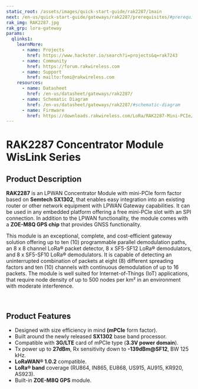 ```yaml
---
static_root: /assets/images/quick-start-guide/rak2287/1main
next: /en-us/quick-start-guide/gateways/rak2287/prerequisites/#prerequisites
rak_img: RAK2287.jpg
rak_grp: lora-gateway
params:
  qlinks1:
    learnMore:
      - name: Projects
        href: https://www.hackster.io/search?i=projects&q=rak7243
      - name: Community
        href: https://forum.rakwireless.com
      - name: Support
        href: mailto:fomi@rakwireless.com
    resources:
      - name: Datasheet
        href: /en-us/datasheet/gateways/rak2287/
      - name: Schematic Diagram
        href: /en-us/datasheet/gateways/rak2287/#schematic-diagram
      - name: Firmware
        href: https://downloads.rakwireless.com/LoRa/RAK2287-Mini-PCIe/Firmware/
---
```


# RAK2287 Concentrator Module WisLink Series


<rk-img
  :src="`${$frontmatter.static_root}/rak2287.jpg`"
  width="50%"
  figure-number="1"
  caption="RAK2287 Concentrator Module"
/>

## Product Description

**RAK2287** is an LPWAN Concentrator Module with mini-PCIe form factor based on **Semtech SX1302**, that enables easy integration into an existing router or other network equipment with LPWAN Gateway capabilities. It can be used in any embedded platform offering a free mini-PCIe slot with an SPI connection. In addition to the LPWAN functionality, the module comes with a **ZOE-M8Q GPS chip** that provides GNSS functionality.

This module is an exceptional, complete, and cost-efficient gateway solution offering up to ten (10) programmable parallel demodulation paths, an 8 x 8 channel LoRa® packet detector, 8 x SF5-SF12 LoRa® demodulators, and 8 x SF5-SF10 LoRa® demodulators. It is capable of detecting an uninterrupted combination of packets at eight (8) different spreading factors and ten (10) channels with continuous demodulation of up to 16 packets. The module is well suited for Internet-of-Things (IoT) applications, that require node density of up to 500 nodes per km² in an environment with moderate interference.

<rk-btn
  src="prerequisites/#prerequisites"
  label="Setup Your RAK2287 Concentrator Module"
/>

&nbsp;

<rk-quick-links :params="$page.frontmatter.params.qlinks1" />

## Product Features

- Designed with size efficiency in mind **(mPCIe** form factor).
- Built around the newly released **SX1302** base band processor.
- Compatible with **3G/LTE** card of mPCIe type (**3.3V power domain**).
- Tx power up to **27dBm**, Rx sensitivity down to **-139dBm@SF12**, BW 125 kHz.
- **LoRaWAN® 1.0.2** compatible.
- **LoRa® band** coverage (RU864, IN865, EU868, US915, AU915, KR920, AS923).
- Built-in **ZOE-M8Q GPS** module.